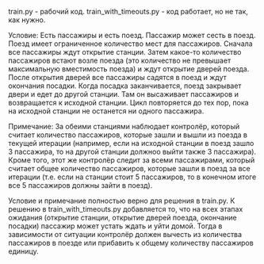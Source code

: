 train.py - рабочий код.
train_with_timeouts.py - код работает, но не так, как нужно.

Условие:
Есть пассажиры и есть поезд. Пассажир может сесть в поезд. Поезд имеет ограниченное количество мест для пассажиров.
Сначала все пассажиры ждут открытие станции. Затем какое-то количество пассажиров встают возле поезда (это количество не превышает максимальную вместимость поезда) и ждут открытие дверей поезда. После открытия дверей все пассажиры садятся в поезд и ждут окончания посадки. Когда посадка заканчивается, поезд закрывает двери и едет до другой станции. Там он высаживает пассажиров и возвращается к исходной станции. Цикл повторяется до тех пор, пока на исходной станции не останется ни одного пассажира.

Примечание:
За обеими станциями наблюдает контролёр, который считает количество пассажиров, которые зашли и вышли из поезда в текущей итерации (например, если на исходной станции в поезд зашло 3 пассажира, то на другой станции должноо выйти также 3 пассажира). Кроме того, этот же контролёр следит за всеми пассажирами, который считает общее количество пассажиров, которые зашли в поезд за все итерации (т.е. если на станции стоит 5 пассажиров, то в конечном итоге все 5 пассажиров должны зайти в поезд).

Условие и примечание полностью верно для решения в train.py.
К решению в train_with_timeouts.py добавляется то, что на всех этапах ожидания (открытие станции, открытие дверей поезда, окончание посадки) пассажир может устать ждать и уйти домой. Тогда в зависимости от ситуации контролёр должен вычесть из количества пассажиров в поезде или прибавить к общему количеству пассажиров единицу.